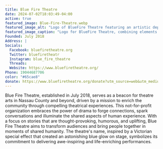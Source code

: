 ```yaml
---
title: Blue Fire Theatre
date: 2024-07-02T18:03:49-04:00
active: true
featured_image: Blue-Fire-Theatre.webp
featured_image_alt: "Logo of BlueFire Theatre featuring an artistic depiction of a flame in blue and orange hues, symbolizing vibrant creativity. The logo's font is bold and modern, matching the dynamic energy of the flame."
featured_image_caption: "Logo for BlueFire Theatre, combining elements of fire and vivid color to represent the theater's energetic and innovative spirit."
Founded: July 2018
Address: |
Socials: 
  Facebook: bluefiretheatre.org
  Twitter: bluefiretheatr
  Instagram: blue_fire_theatre
  Threads:
  Website: https://www.bluefiretheatre.org/
Phone: 19044687706
color: "#65cae8"
donate: https://www.bluefiretheatre.org/donate?utm_source=web&utm_medium=jaxplays&utm_campaign=donate_btn
---
```

Blue Fire Theatre, established in July 2018, serves as a beacon for theatre arts in Nassau County and beyond, driven by a mission to enrich the community through compelling theatrical experiences. This not-for-profit organization embraces the power of drama to forge connections, spark conversations and illuminate the shared aspects of human experience. With a focus on stories that are thought-provoking, humorous, and uplifting, Blue Fire Theatre aims to transform audiences and bring people together in moments of shared humanity. The theatre's name, inspired by a Victorian special effect that created an astonishing blue glow on stage, symbolizes its commitment to delivering awe-inspiring and life-enriching performances.